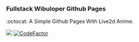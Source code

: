 ### Fullstack Wibuloper Github Pages

:octocat: A Simple Github Pages With Live2d Anime.

<a href="https://saweria.co/donate/domathjav69"><img src="https://img.shileds.io/badge/Support-Me!-orange.svg"></a>
[![CodeFactor](https://www.codefactor.io/repository/github/fullstack-wibuloper/fullstack-wibuloper.github.io/badge)](https://www.codefactor.io/repository/github/fullstack-wibuloper/fullstack-wibuloper.github.io)
